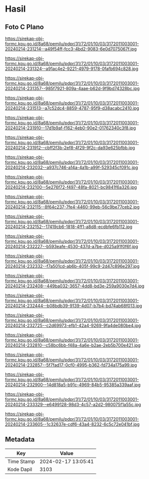 # Hasil

## Foto C Plano

https://sirekap-obj-formc.kpu.go.id/8a68/pemilu/pdpr/31/72/01/10/03/3172011003001-20240214-231214--a49f54ff-fcc3-4bd2-9083-6e0d7075067f.jpg

https://sirekap-obj-formc.kpu.go.id/8a68/pemilu/pdpr/31/72/01/10/03/3172011003001-20240214-231324--a91ac4e2-9221-4979-9178-0fafb694c828.jpg

https://sirekap-obj-formc.kpu.go.id/8a68/pemilu/pdpr/31/72/01/10/03/3172011003001-20240214-231357--985f7921-809a-4aae-b62d-9f9bd74328bc.jpg

https://sirekap-obj-formc.kpu.go.id/8a68/pemilu/pdpr/31/72/01/10/03/3172011003001-20240214-231513--a7c52dc4-8859-4787-95f9-d38acabc2410.jpg

https://sirekap-obj-formc.kpu.go.id/8a68/pemilu/pdpr/31/72/01/10/03/3172011003001-20240214-231910--17d1b9af-f162-4eb0-90e2-01762340c3f8.jpg

https://sirekap-obj-formc.kpu.go.id/8a68/pemilu/pdpr/31/72/01/10/03/3172011003001-20240214-231912--cbff2f3b-2ef8-4f29-9f2c-da93e625bfbb.jpg

https://sirekap-obj-formc.kpu.go.id/8a68/pemilu/pdpr/31/72/01/10/03/3172011003001-20240214-232032--a937c746-a14a-4a1b-a99f-529345cf091c.jpg

https://sirekap-obj-formc.kpu.go.id/8a68/pemilu/pdpr/31/72/01/10/03/3172011003001-20240214-232100--5e276f72-f497-48fa-8021-bc9841f6a326.jpg

https://sirekap-obj-formc.kpu.go.id/8a68/pemilu/pdpr/31/72/01/10/03/3172011003001-20240214-232115--8f64c237-7fe4-4460-99eb-56c9be77ceb2.jpg

https://sirekap-obj-formc.kpu.go.id/8a68/pemilu/pdpr/31/72/01/10/03/3172011003001-20240214-232152--17419cb6-1818-4ff1-a8d8-ecdbfe6fb112.jpg

https://sirekap-obj-formc.kpu.go.id/8a68/pemilu/pdpr/31/72/01/10/03/3172011003001-20240214-232227--b593eafe-4530-437d-a7be-d025a91f0f6f.jpg

https://sirekap-obj-formc.kpu.go.id/8a68/pemilu/pdpr/31/72/01/10/03/3172011003001-20240214-232332--f7a501cd-ab6b-405f-99c9-2d47c896e297.jpg

https://sirekap-obj-formc.kpu.go.id/8a68/pemilu/pdpr/31/72/01/10/03/3172011003001-20240214-232408--449ba032-3657-4dd8-bd3e-259a9030e7d4.jpg

https://sirekap-obj-formc.kpu.go.id/8a68/pemilu/pdpr/31/72/01/10/03/3172011003001-20240214-232444--b08bdb39-9139-4d07-b7b4-bd74ab68f013.jpg

https://sirekap-obj-formc.kpu.go.id/8a68/pemilu/pdpr/31/72/01/10/03/3172011003001-20240214-232725--c2d69973-efb1-42a4-9269-9fa4de080be4.jpg

https://sirekap-obj-formc.kpu.go.id/8a68/pemilu/pdpr/31/72/01/10/03/3172011003001-20240214-232810--c58bc6bb-f48a-4a6e-b2ae-2eb5b700e421.jpg

https://sirekap-obj-formc.kpu.go.id/8a68/pemilu/pdpr/31/72/01/10/03/3172011003001-20240214-232857--5f7fad17-0cf0-4995-b362-fd734a175a99.jpg

https://sirekap-obj-formc.kpu.go.id/8a68/pemilu/pdpr/31/72/01/10/03/3172011003001-20240214-232900--14d818a5-b91c-4969-84b5-95385a339aaf.jpg

https://sirekap-obj-formc.kpu.go.id/8a68/pemilu/pdpr/31/72/01/10/03/3172011003001-20240214-233329--e6499128-98d3-4c57-a2d2-980075f1a55c.jpg

https://sirekap-obj-formc.kpu.go.id/8a68/pemilu/pdpr/31/72/01/10/03/3172011003001-20240214-233605--1c32637e-cdf6-43a4-8232-6c5c72e041bf.jpg


## Metadata

| Key        | Value               |
| ---------- | ------------------- |
| Time Stamp | 2024-02-17 13:05:41 |
| Kode Dapil | 3103                |




